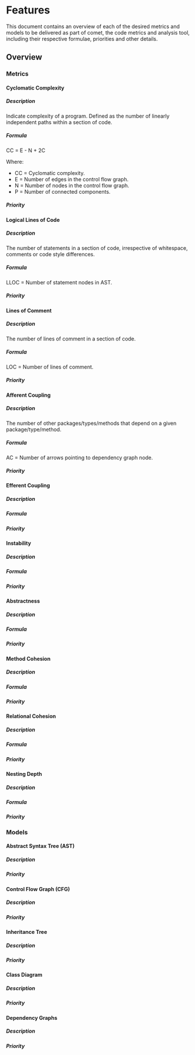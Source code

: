 # Features
This document contains an overview of each of the desired metrics and models to be delivered as part of comet, the code
metrics and analysis tool, including their respective formulae, priorities and other details.

## Overview

### Metrics

#### Cyclomatic Complexity

##### Description
Indicate complexity of a program. Defined as the number of linearly independent paths within a section of code.

##### Formula
CC = E - N + 2C

Where:
* CC = Cyclomatic complexity.
* E = Number of edges in the control flow graph.
* N = Number of nodes in the control flow graph.
* P = Number of connected components.

##### Priority

#### Logical Lines of Code

##### Description
The number of statements in a section of code, irrespective of whitespace, comments or code style differences.

##### Formula
LLOC = Number of statement nodes in AST.

##### Priority

#### Lines of Comment

##### Description
The number of lines of comment in a section of code.

##### Formula
LOC = Number of lines of comment.

##### Priority

#### Afferent Coupling

##### Description
The number of other packages/types/methods that depend on a given package/type/method.

##### Formula
AC = Number of arrows pointing to dependency graph node.

##### Priority

#### Efferent Coupling

##### Description

##### Formula

##### Priority

#### Instability

##### Description

##### Formula

##### Priority

#### Abstractness

##### Description

##### Formula

##### Priority

#### Method Cohesion

##### Description

##### Formula

##### Priority

#### Relational Cohesion

##### Description

##### Formula

##### Priority

#### Nesting Depth

##### Description

##### Formula

##### Priority

### Models

#### Abstract Syntax Tree (AST)

##### Description

##### Priority

#### Control Flow Graph (CFG)

##### Description

##### Priority

#### Inheritance Tree

##### Description

##### Priority

#### Class Diagram

##### Description

##### Priority

#### Dependency Graphs

##### Description

##### Priority
